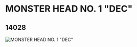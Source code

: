# MONSTER HEAD NO. 1 "DEC"
## 14028
![MONSTER HEAD NO. 1 "DEC"](https://lc-www-live-s.legocdn.com/media/bricks/5/2/6034943.jpg)